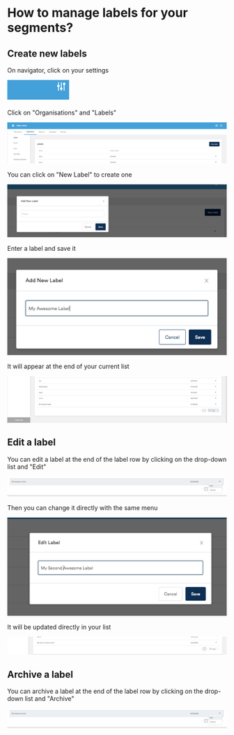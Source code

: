 # How to manage labels for your segments?

## Create new labels

On navigator, click on your settings

![](../.gitbook/assets/image%20%2857%29.png)

Click on "Organisations" and "Labels"

![](../.gitbook/assets/image%20%2844%29.png)

You can click on "New Label" to create one 

![](../.gitbook/assets/image%20%2853%29.png)

Enter a label and save it

![](../.gitbook/assets/image%20%2845%29.png)

It will appear at the end of your current list

![](../.gitbook/assets/image%20%2856%29.png)

## Edit a label

You can edit a label at the end of the label row by clicking on the drop-down list and "Edit"

![](../.gitbook/assets/image%20%2846%29.png)

Then you can change it directly with the same menu

![](../.gitbook/assets/image%20%2855%29.png)

It will be updated directly in your list

![](../.gitbook/assets/image%20%2851%29.png)

## Archive a label

You can archive a label at the end of the label row by clicking on the drop-down list and "Archive"

![](../.gitbook/assets/image%20%2846%29.png)



